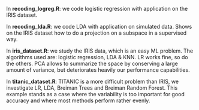 In **recoding_logreg.R**: we code logistic regression with application on the IRIS dataset.

In **recoding_lda.R**: we code LDA with application on simulated data. Shows on the IRIS dataset how to do a projection on a subspace in a supervised way.

In **iris_dataset.R**: we study the IRIS data, which is an easy ML problem. The algorithms used are: logistic regression, LDA & KNN. LR works fine, so do the others. PCA allows to summarize the space by conserving a large amount of variance, but deteriorates heavily our performance capabilities.

In **titanic_dataset.R**: TITANIC is a more difficult problem than IRIS, we investigate LR, LDA, Breiman Trees and Breiman Random Forest. This example stands as a case where the variability is too important for good accuracy and where most methods perform rather evenly.
